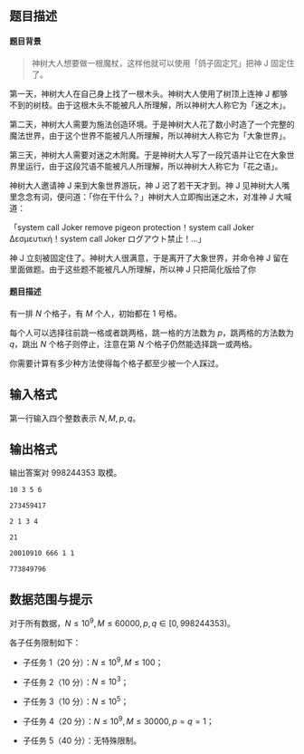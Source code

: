 ## 题目描述

#### 题目背景
>神树大人想要做一根魔杖，这样他就可以使用「鸽子固定咒」把神 J 固定住了。  
第一天，神树大人在自己身上找了一根木头。神树大人使用了树顶上连神 J 都够不到的树枝。由于这根木头不能被凡人所理解，所以神树大人称它为「迷之木」。  
第二天，神树大人需要为施法创造环境。于是神树大人花了数小时造了一个完整的魔法世界，由于这个世界不能被凡人所理解，所以神树大人称它为「大象世界」。  
第三天，神树大人需要对迷之木附魔。于是神树大人写了一段咒语并让它在大象世界里运行，由于这段咒语不能被凡人所理解，所以神树大人称它为「花之语」。  
神树大人邀请神 J 来到大象世界游玩，神 J 迟了若干天才到。神 J 见神树大人嘴里念念有词，便问道：「你在干什么？」神树大人立即掏出迷之木，对准神 J 大喊道：  
「system call Joker remove pigeon protection！system call Joker Δεσμευτική！system call Joker ログアウト禁止！...」  
神 J 立刻被固定住了。神树大人很满意，于是离开了大象世界，并命令神 J 留在里面做题。由于这些题不能被凡人所理解，所以神 J 只把简化版给了你

#### 题目描述
有一排 $N$ 个格子，有 $M$ 个人，初始都在 $1$ 号格。

每个人可以选择往前跳一格或者跳两格，跳一格的方法数为 $p$，跳两格的方法数为 $q$，跳出 $N$ 个格子则停止，注意在第 $N$ 个格子仍然能选择跳一或两格。

你需要计算有多少种方法使得每个格子都至少被一个人踩过。

## 输入格式

第一行输入四个整数表示 $N,M,p,q$。

## 输出格式

输出答案对 $998244353$ 取模。

```input1
10 3 5 6
```

```output1
273459417
```

```input2
2 1 3 4
```

```output2
21
```

```input3
20010910 666 1 1
```

```output3
773849796
```

## 数据范围与提示

对于所有数据，$N\leq 10^9,M\leq 60000,p,q\in[0,998244353)$。

各子任务限制如下：

- 子任务 $1$（$20$ 分）：$N\leq 10^9,M\leq 100$；
- 子任务 $2$（$10$ 分）：$N\leq 10^3$；
- 子任务 $3$（$10$ 分）：$N\leq 10^5$；
- 子任务 $4$（$20$ 分）：$N\leq 10^9,M\leq 30000,p=q=1$；
- 子任务 $5$（$40$ 分）：无特殊限制。

